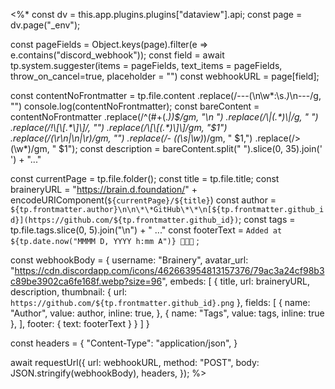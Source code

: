 <%*
const dv = this.app.plugins.plugins["dataview"].api;
const page = dv.page("_env");

const pageFields = Object.keys(page).filter(e => e.contains("discord_webhook"));
const field = await tp.system.suggester(items = pageFields, text_items = pageFields, throw_on_cancel=true, placeholder = "")
const webhookURL = page[field];

const contentNoFrontmatter = tp.file.content
	.replace(/---(\n\w*:\s.*)*\n---/g, "")
console.log(contentNoFrontmatter);
const bareContent = contentNoFrontmatter
	.replace(/^(#+(.*))$/gm, "\n ")
	.replace(/\|(.*)\|/g, " ")
	.replace(/!\[\[.*\]\]/, "")
	.replace(/\[\[(.*)\]\]/gm, "$1")
	.replace(/(\r\n|\n|\r)/gm, "")
	.replace(/- ((\s|\w)*)/gm, " $1,")
	.replace(/\> (\w*)/gm, " $1");
const description = bareContent.split(" ").slice(0, 35).join(' ') + "..."

const currentPage = tp.file.folder();
const title = tp.file.title;
const braineryURL = "https://brain.d.foundation/" + encodeURIComponent(`${currentPage}/${title}`)
const author = `${tp.frontmatter.author}\n\n\*\*GitHub\*\*\n[${tp.frontmatter.github_id}](https://github.com/${tp.frontmatter.github_id})`;
const tags = tp.file.tags.slice(0, 5).join("\n") + " ..."
const footerText = `Added at ${tp.date.now("MMMM D, YYYY h:mm A")} 🎉🎉🎉` ;

const webhookBody = {
	username: "Brainery",
	avatar_url:  "https://cdn.discordapp.com/icons/462663954813157376/79ac3a24cf98b3c89be3902ca6fe168f.webp?size=96",
	embeds: [
		{
			title,
			url: braineryURL,
			description,
			thumbnail: {
				url: `https://github.com/${tp.frontmatter.github_id}.png`
			},
			fields: [
				{ name: "Author", value: author, inline: true, },
				{ name: "Tags", value: tags, inline: true },
			],
			footer: {
				text: footerText
			}
		}
	]
}

const headers = {
	"Content-Type": "application/json",
}

await requestUrl({
	url: webhookURL,
	method: "POST",
	body: JSON.stringify(webhookBody),
	headers,
});
%>